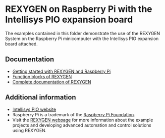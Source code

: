 REXYGEN on Raspberry Pi with the Intellisys PIO expansion board
==========================================================================

The examples contained in this folder demonstrate the use of the REXYGEN
System on the Raspberry Pi minicomputer with the Intellisys PIO expansion board 
attached.

## Documentation ##

- [Getting started with REXYGEN and Raspberry Pi](https://www.rexygen.com/doc/PDF/ENGLISH/RexygenGettingStarted_RasPi_ENG.pdf)
- [Function blocks of REXYGEN](https://www.rexygen.com/doc/PDF/ENGLISH/BRef_ENG.pdf)
- [Complete documentation of REXYGEN](http://www.rexygen.com/documentation-and-support)

## Additional information ##

- [Intellisys PIO website](http://www.intellisys.it/pio/?___store=pio_en)
- Raspberry Pi is a trademark of the [Raspberry Pi Foundation](http://www.raspberrypi.org).
- Visit the [REXYGEN webpage](http://www.rexygen.com) 
for more information about the example projects and developing advanced 
automation and control solutions using REXYGEN.